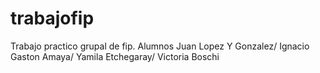 # trabajofip
Trabajo practico grupal de fip.
Alumnos
Juan Lopez Y Gonzalez/
Ignacio Gaston Amaya/
Yamila Etchegaray/
Victoria Boschi
